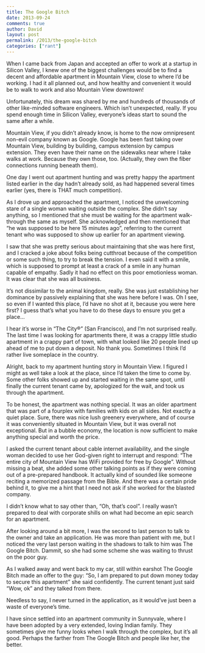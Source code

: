 ```yaml
---
title: The Google Bitch
date: 2013-09-24
comments: true
author: David
layout: post
permalink: /2013/the-google-bitch
categories: ["rant"]
---
```

When I came back from Japan and accepted an offer to work at a startup in Silicon Valley, I knew one of the biggest challenges would be to find a decent and affordable apartment in Mountain View, close to where I&#8217;d be working. I had it all planned out, and how healthy and convenient it would be to walk to work and also Mountain View downtown!

Unfortunately, this dream was shared by me and hundreds of thousands of other like-minded software engineers. Which isn&#8217;t unexpected, really. If you spend enough time in Silicon Valley, everyone&#8217;s ideas start to sound the same after a while.

Mountain View, if you didn&#8217;t already know, is home to the now omnipresent non-evil company known as Google. Google has been fast taking over Mountain View, building by building, campus extension by campus extension. They even have their name on the sidewalks near where I take walks at work. Because they own those, too. (Actually, they own the fiber connections running beneath them).

One day I went out apartment hunting and was pretty happy the apartment listed earlier in the day hadn&#8217;t already sold, as had happened several times earlier (yes, there is THAT much competition).

As I drove up and approached the apartment, I noticed the unwelcoming stare of a single woman waiting outside the complex. She didn&#8217;t say anything, so I mentioned that she must be waiting for the apartment walk-through the same as myself. She acknowledged and then mentioned that &#8220;he was supposed to be here 15 minutes ago&#8221;, referring to the current tenant who was supposed to show up earlier for an apartment viewing.

I saw that she was pretty serious about maintaining that she was here first, and I cracked a joke about folks being cutthroat because of the competition or some such thing, to try to break the tension. I even said it with a smile, which is supposed to prompt at least a crack of a smile in any human capable of empathy. Sadly it had no effect on this poor emotionless woman. It was clear that she was all business.

It&#8217;s not dissimilar to the animal kingdom, really. She was just establishing her dominance by passively explaining that she was here before I was. Oh I see, so even if I wanted this place, I&#8217;d have no shot at it, because you were here first? I guess that&#8217;s what you have to do these days to ensure you get a place&#8230;

I hear it&#8217;s worse in &#8220;The City&reg;&#8221; (San Francisco), and I&#8217;m not surprised really. The last time I was looking for apartments there, it was a crappy little studio apartment in a crappy part of town, with what looked like 20 people lined up ahead of me to put down a deposit. No thank you. Sometimes I think I&#8217;d rather live someplace in the country.

Alright, back to my apartment hunting story in Mountain View. I figured I might as well take a look at the place, since I&#8217;d taken the time to come by. Some other folks showed up and started waiting in the same spot, until finally the current tenant came by, apologized for the wait, and took us through the apartment.

To be honest, the apartment was nothing special. It was an older apartment that was part of a fourplex with families with kids on all sides. Not exactly a quiet place. Sure, there was nice lush greenery everywhere, and of course it was conveniently situated in Mountain View, but it was overall not exceptional. But in a bubble economy, the location is now sufficient to make anything special and worth the price.

I asked the current tenant about cable internet availability, and the single woman decided to use her God-given right to interrupt and respond: &#8220;The entire city of Mountain View has WiFi provided for free by Google&#8221;. Without missing a beat, she added some other talking points as if they were coming out of a pre-prepared handbook. It actually kind of sounded like someone reciting a memorized passage from the Bible. And there was a certain pride behind it, to give me a hint that I need not ask if she worked for the blasted company.

I didn&#8217;t know what to say other than, &#8220;Oh, that&#8217;s cool&#8221;. I really wasn&#8217;t prepared to deal with corporate shills on what had become an epic search for an apartment.

After looking around a bit more, I was the second to last person to talk to the owner and take an application. He was more than patient with me, but I noticed the very last person waiting in the shadows to talk to him was The Google Bitch. Dammit, so she had some scheme she was waiting to thrust on the poor guy.

As I walked away and went back to my car, still within earshot The Google Bitch made an offer to the guy: &#8220;So, I am prepared to put down money today to secure this apartment&#8221; she said confidently. The current tenant just said &#8220;Wow, ok&#8221; and they talked from there.

Needless to say, I never turned in the application, as it would&#8217;ve just been a waste of everyone&#8217;s time.

I have since settled into an apartment community in Sunnyvale, where I have been adopted by a very extended, loving Indian family. They sometimes give me funny looks when I walk through the complex, but it&#8217;s all good. Perhaps the farther from The Google Bitch and people like her, the better.
